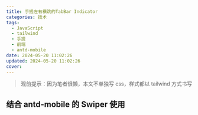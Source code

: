 ```yaml
---
title: 手搓左右横跳的TabBar Indicator
categories: 技术
tags:
  - JavaScript
  - tailwind
  - 手搓
  - 前端
  - antd-mobile
date: 2024-05-20 11:02:26
updated: 2024-05-20 11:02:26
cover:
---
```

> 观前提示：因为笔者很懒，本文不单独写 css，样式都以 tailwind 方式书写

## 

## 结合 antd-mobile 的 Swiper 使用

